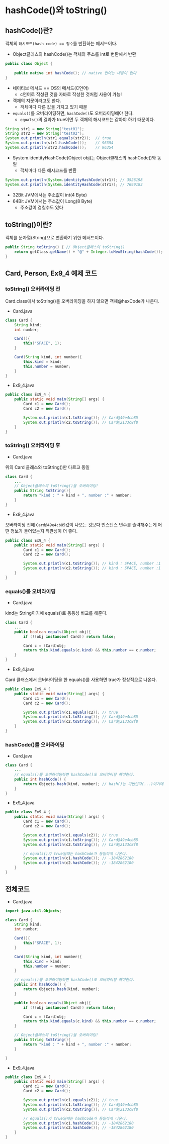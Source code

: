 # hashCode()와 toString()

## hashCode()란?
객체의 `해시코드(hash code) == 정수`를 반환하는 메서드이다. 

* Object클래스의 hashCode()는 객체의 주소를 int로 변환해서 반환

```java
public class Object {
    
    public native int hashCode(); // native 언어는 내용이 없다
}
```

* 네이티브 메서드 == OS의 메서드(C언어) 
    * c언어로 작성된 것을 자바로 작성한 것처럼 사용이 가능!
* 객체의 지문이라고도 한다.
    - 객체마다 다른 값을 가지고 있기 때문
* `equals()`를 오버라이딩하면, `hashCode()`도 오버라이딩해야 한다.
    * `equals()`의 결과가 true이면 두 객체의 해시코드는 같아야 하기 때문이다.

```java
String str1 = new String("test01");
String str2 = new String("test02");
System.out.println(str1.equals(str2));  // true
System.out.println(str1.hashCode());    // 96354
System.out.println(str2.hashCode());    // 96354
```

* System.identityHashCode(Object obj)는 Object클래스의 hashCode()와 동일
    * 객체마다 다른 해시코드를 반환

```java
System.out.println(System.identityHashCode(str1)); // 3526198
System.out.println(System.identityHashCode(str1)); // 7699183
```

* 32Bit JVM에서는 주소값이 int(4 Byte)
* 64Bit JVM에서는 주소값이 Long(8 Byte)
    * 주소값이 겹칠수도 있다

## toString()이란?
객체를 문자열(String)으로 변환하기 위한 메서드이다.

```java
public String toString() { // Object클래스의 toString()
    return getClass.getName() + "@" + Integer.toHexString(hashCode());
}
```

## Card, Person, Ex9_4 예제 코드

### toString() 오버라이딩 전
Card.class에서 toString()을 오버라이딩을 하지 않으면 객체@hexCode가 나온다.

* Card.java
```java
class Card {
    String kind;
    int number;

    Card(){
        this("SPACE", 1);
    }

    Card(String kind, int number){
        this.kind = kind;
        this.number = number;
    }
}
```

* Ex9_4.java
```java
public class Ex9_4 {
    public static void main(String[] args) {
        Card c1 = new Card();
        Card c2 = new Card();

        System.out.println(c1.toString()); // Card@49e4cb85
        System.out.println(c2.toString()); // Card@2133c8f8
    }
}
```

### toString() 오버라이딩 후
* Card.java

위의 Card 클래스와 toString()만 다르고 동일
```java
class Card {
    ...
    // Object클래스의 toString()을 오버라이딩!
    public String toString(){
        return "kind : " + kind + ", number :" + number;
    }
}
```

* Ex9_4.java

오버라이딩 전에 `Card@49e4cb85`값이 나오는 것보다 인스턴스 변수를 출력해주는게 어떤 정보가 들어있는지 직관성이 더 좋다.
```java
public class Ex9_4 {
    public static void main(String[] args) {
        Card c1 = new Card();
        Card c2 = new Card();

        System.out.println(c1.toString()); // kind : SPACE, number :1
        System.out.println(c2.toString()); // kind : SPACE, number :1
    }
}
```

### equals()를 오버라이딩
* Card.java

kind는 String이기에 equals()로 동등성 비교를 해준다.
```java
class Card {
    ...
    public boolean equals(Object obj){
        if (!(obj instanceof Card)) return false;

        Card c = (Card)obj;
        return this.kind.equals(c.kind) && this.number == c.number;
    }
}
```

* Ex9_4.java

Card 클래스에서 오버라이딩을 한 equals()를 사용하면 true가 정상적으로 나온다.
```java
public class Ex9_4 {
    public static void main(String[] args) {
        Card c1 = new Card();
        Card c2 = new Card();

        System.out.println(c1.equals(c2)); // true
        System.out.println(c1.toString()); // Card@49e4cb85
        System.out.println(c2.toString()); // Card@2133c8f8
    }
}
```

### hashCode()를 오버라이딩
* Card.java

```java
class Card {
    ...
    // equals()를 오버라이딩하면 hashCode()도 오버라이딩 해야한다.
    public int hashCode() {
        return Objects.hash(kind, number); // hash()는 가변인자(...)이기에 필요한 인스턴스를 넣으면 된다.
    }
}
```

* Ex9_4.java

```java
public class Ex9_4 {
    public static void main(String[] args) {
        Card c1 = new Card();
        Card c2 = new Card();

        System.out.println(c1.equals(c2)); // true
        System.out.println(c1.toString()); // Card@49e4cb85
        System.out.println(c2.toString()); // Card@2133c8f8

        // equals()가 true일때는 hashCode가 동일하게 나온다.
        System.out.println(c1.hashCode()); // -1842862180
        System.out.println(c2.hashCode()); // -1842862180
    }
}
```

## 전체코드

* Card.java
```java
import java.util.Objects;

class Card {
    String kind;
    int number;

    Card(){
        this("SPACE", 1);
    }

    Card(String kind, int number){
        this.kind = kind;
        this.number = number;
    }

    // equals()를 오버라이딩하면 hashCode()도 오버라이딩 해야한다.
    public int hashCode() {
        return Objects.hash(kind, number);
    }

    public boolean equals(Object obj){
        if (!(obj instanceof Card)) return false;

        Card c = (Card)obj;
        return this.kind.equals(c.kind) && this.number == c.number;
    }

    // Object클래스의 toString()을 오버라이딩!
    public String toString(){
        return "kind : " + kind + ", number :" + number;
    }

}
```

* Ex9_4.java
```java
public class Ex9_4 {
    public static void main(String[] args) {
        Card c1 = new Card();
        Card c2 = new Card();

        System.out.println(c1.equals(c2)); // true
        System.out.println(c1.toString()); // Card@49e4cb85
        System.out.println(c2.toString()); // Card@2133c8f8

        // equals()가 true일때는 hashCode가 동일하게 나온다.
        System.out.println(c1.hashCode()); // -1842862180
        System.out.println(c2.hashCode()); // -1842862180
    }
}

```



